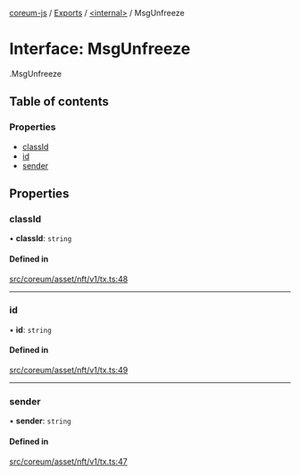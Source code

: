 [coreum-js](../README.md) / [Exports](../modules.md) / [<internal\>](../modules/internal_.md) / MsgUnfreeze

# Interface: MsgUnfreeze

[<internal>](../modules/internal_.md).MsgUnfreeze

## Table of contents

### Properties

- [classId](internal_.MsgUnfreeze-3.md#classid)
- [id](internal_.MsgUnfreeze-3.md#id)
- [sender](internal_.MsgUnfreeze-3.md#sender)

## Properties

### classId

• **classId**: `string`

#### Defined in

[src/coreum/asset/nft/v1/tx.ts:48](https://github.com/PulsaraIO/coreum-js/blob/63824e3/src/coreum/asset/nft/v1/tx.ts#L48)

___

### id

• **id**: `string`

#### Defined in

[src/coreum/asset/nft/v1/tx.ts:49](https://github.com/PulsaraIO/coreum-js/blob/63824e3/src/coreum/asset/nft/v1/tx.ts#L49)

___

### sender

• **sender**: `string`

#### Defined in

[src/coreum/asset/nft/v1/tx.ts:47](https://github.com/PulsaraIO/coreum-js/blob/63824e3/src/coreum/asset/nft/v1/tx.ts#L47)
